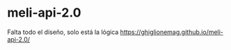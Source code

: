 # meli-api-2.0
Falta todo el diseño, solo está la lógica
https://ghiglionemag.github.io/meli-api-2.0/
